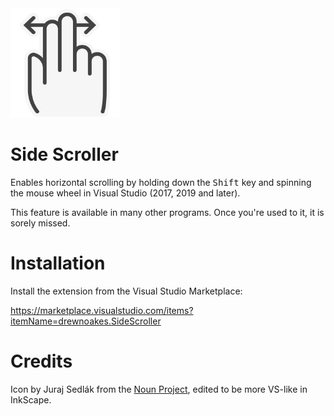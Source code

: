 <img src="Resources/Logo.svg" width="175" />

# Side Scroller

Enables horizontal scrolling by holding down the <kbd>Shift</kbd> key and spinning the mouse wheel in Visual Studio (2017, 2019 and later).

This feature is available in many other programs. Once you're used to it, it is sorely missed.

# Installation

Install the extension from the Visual Studio Marketplace:

https://marketplace.visualstudio.com/items?itemName=drewnoakes.SideScroller

# Credits

Icon by Juraj Sedlák from the [Noun Project](https://thenounproject.com/term/horizontal-scroll/1028300/), edited to be more VS-like in InkScape.
